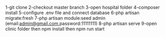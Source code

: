 1-git clone 
2-checkout master branch
3-open hospital folder 
4-composer install
5-configure .env file and connect database 
6-php artisan migrate:fresh
7-php artisan module:seed admin (email:admin@gmail.com,password:11111111)
8-php artisan serve
9-open clinic folder then npm install then npm run start
